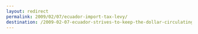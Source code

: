 ```yaml
---
layout: redirect
permalink: 2009/02/07/ecuador-import-tax-levy/
destination: /2009-02-07-ecuador-strives-to-keep-the-dollar-circulating
---
```

